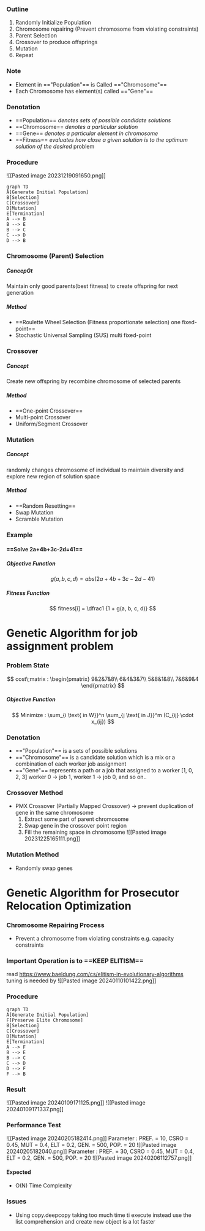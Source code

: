 ### Outline 
1. Randomly Initialize Population
2. Chromosome repairing (Prevent chromosome from violating constraints)
3. Parent Selection
4. Crossover to produce offsprings
5. Mutation
6. Repeat

### Note 
- Element in =="Population"== is Called =="Chromosome"==
- Each Chromosome has element(s) called =="Gene"==

### Denotation
- ==Population== _denotes sets of possible candidate solutions_
- ==Chromosome== _denotes a particular solution_
- ==Gene== _denotes a particular element in chromosome_
- ==Fitness== _evaluates how close a given solution is to the optimum solution of the desired_ problem

### Procedure
![[Pasted image 20231219091650.png]]
```mermaid 
graph TD 
A[Generate Initial Population] 
B[Selection]
C[Crossover]
D[Mutation]
E[Termination]
A --> B
B --> E
B --> C
C --> D
D --> B
```

### Chromosome (Parent) Selection 
##### *ConcepGt*
Maintain only good parents(best fitness) to create offspring for next generation
##### *Method*
- ==Roulette Wheel Selection (Fitness proportionate selection) one fixed-point==
- Stochastic Universal Sampling (SUS) multi fixed-point

### Crossover
##### *Concept*
Create new offspring by recombine chromosome of selected parents
##### *Method*
- ==One-point Crossover==
- Multi-point Crossover
- Uniform/Segment Crossover

### Mutation
##### *Concept*
randomly changes chromosome of individual to maintain diversity and explore new region of solution space
##### *Method*
- ==Random Resetting==
- Swap Mutation
- Scramble Mutation
### Example
#### ==Solve 2a+4b+3c-2d=41==
##### *Objective Function*
$$
g(a, b, c, d) = abs(2a+4b+3c-2d-41)
$$
##### *Fitness Function*
$$ fitness[i] = \dfrac1 {1 + g(a, b, c, d)} $$

# Genetic Algorithm for job assignment problem
### Problem State
$$
cost\;matrix : 
\begin{pmatrix}
9&2&7&8\\
6&4&3&7\\
5&8&1&8\\
7&6&9&4
\end{pmatrix}
$$
##### *Objective Function*
$$
Minimize : \sum_{i \text{ in W}}^n \sum_{j \text{ in J}}^m (C_{ij} \cdot x_{ij})
$$

### Denotation
- =="Population"== is a sets of possible solutions
- =="Chromosome"== is a candidate solution which is a mix or a combination of each worker job assignment
- =="Gene"== represents a path or a job that assigned to a worker [1, 0, 2, 3] worker 0 -> job 1, worker 1 -> job 0, and so on..


### Crossover Method
- PMX Crossover (Partially Mapped Crossover) -> prevent duplication of gene in the same chromosome
	1. Extract some part of parent chromosome
	2. Swap gene in the crossover point region
	3. Fill the remaining space in chromosome
![[Pasted image 20231225165111.png]]
### Mutation Method
- Randomly swap genes

# Genetic Algorithm for Prosecutor Relocation Optimization

### Chromosome Repairing Process
- Prevent a chromosome from violating constraints e.g. capacity constraints


### Important Operation is to ==KEEP ELITISM==
read https://www.baeldung.com/cs/elitism-in-evolutionary-algorithms
tuning is needed by
![[Pasted image 20240110101422.png]]
### Procedure
```mermaid 
graph TD 
A[Generate Initial Population] 
F[Preserve Elite Chromosome]
B[Selection]
C[Crossover]
D[Mutation]
E[Termination]
A --> F
B --> E
B --> C
C --> D
D --> F
F --> B
```

### Result
![[Pasted image 20240109171125.png]]
![[Pasted image 20240109171337.png]]


### Performance Test
![[Pasted image 20240205182414.png]]
Parameter : PREF. = 10, CSRO = 0.45, MUT = 0.4, ELT = 0.2, GEN. = 500, POP. = 20
![[Pasted image 20240205182040.png]]
Parameter : PREF.  = 30, CSRO = 0.45, MUT = 0.4, ELT = 0.2, GEN. = 500, POP. = 20
![[Pasted image 20240206112757.png]]

#### Expected 
- O(N) Time Complexity
### Issues
- Using copy.deepcopy taking too much time ti execute instead use the list comprehension and create new object is a lot faster